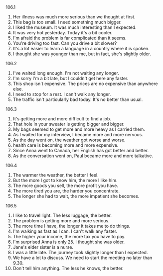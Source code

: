 106.1
  1. Her illness was much more serious than we thought at first.
  2. This bag is too small. I need something much bigger.
  3. I liked the museum. It was much interesting than I expected.
  4. It was very hot yesterday. Today it's a bit cooler.
  5. I'm afraid the problem is far complicated than it seems.
  6. You're driving too fast. Can you drive a bit slower?
  7. It's a lot easier to learn a language in a country where it is spoken.
  8. I thought she was younger than me, but in fact, she's slightly older.

106.2
  1. I've waited long enough. I'm not waiting any longer.
  2. I'm sorry I'm a bit late, but I couldn't get here any faster.
  3. This shop isn't expensive. The prices are no expensive than anywhere else.
  4. I need to stop for a rest. I can't walk any longer.
  5. The traffic isn't particularly bad today. It's no better than usual.

106.3
  1. It's getting more and more difficult to find a job.
  2. That hole in your sweater is getting bigger and bigger.
  3. My bags seemed to get more and more heavy as I carried them.
  4. As I waited for my interview, I became more and more nervous.
  5. As the day went on, the weather got worse and worse.
  6. health care is becoming more and more expensive.
  7. Since Anna went to Canada, her English has got better and better.
  8. As the conversation went on, Paul became more and more talkative.

106.4
  1. The warmer the weather, the better I feel.
  2. But the more I got to know him, the more I like him.
  3. The more goods you sell, the more profit you have.
  4. The more tired you are, the harder you concentrate.
  5. The longer she had to wait, the more impatient she becomes.

106.5
  1. I like to travel light. The less luggage, the better.
  2. The problem is getting more and more serious.
  3. The more time I have, the longer it takes me to do things.
  4. I'm walking as fast as I can. I can't walk any faster.
  5. The higher your income, the more tax you have to pay.
  6. I'm surprised Anna is only 25. I thought she was older.
  7. Jane's elder sister is a nurse.
  8. I was a little late. The journey took slightly longer than I expected.
  9. We have a lot to discuss. We need to start the meeting no later than 9.30.
  10. Don't tell him anything. The less he knows, the better.